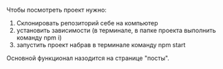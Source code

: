 Чтобы посмотреть проект нужно:

1. Склонировать репозиторий себе на компьютер
2. установить зависимости (в терминале, в папке проекта выполнить команду npm i)
3. запустить проект набрав в терминале команду npm start

Основной функционал назодится на странице "посты".
